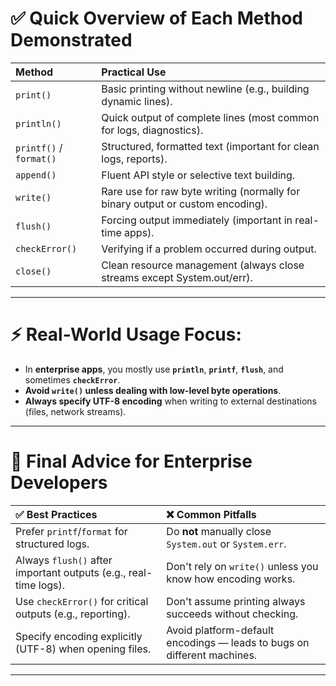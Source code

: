 # ✅ **Quick Overview of Each Method Demonstrated**
| Method | Practical Use | 
|:---|:---|
| `print()` | Basic printing without newline (e.g., building dynamic lines). |
| `println()` | Quick output of complete lines (most common for logs, diagnostics). |
| `printf()` / `format()` | Structured, formatted text (important for clean logs, reports). |
| `append()` | Fluent API style or selective text building. |
| `write()` | Rare use for raw byte writing (normally for binary output or custom encoding). |
| `flush()` | Forcing output immediately (important in real-time apps). |
| `checkError()` | Verifying if a problem occurred during output. |
| `close()` | Clean resource management (always close streams except System.out/err). |

---

# ⚡ Real-World Usage Focus:

- In **enterprise apps**, you mostly use **`println`**, **`printf`**, **`flush`**, and sometimes **`checkError`**.
- **Avoid `write()` unless dealing with low-level byte operations**.
- **Always specify UTF-8 encoding** when writing to external destinations (files, network streams).

---

# 📢 Final Advice for Enterprise Developers

| ✅ Best Practices | ❌ Common Pitfalls |
|:---|:---|
| Prefer `printf`/`format` for structured logs. | Do **not** manually close `System.out` or `System.err`. |
| Always `flush()` after important outputs (e.g., real-time logs). | Don't rely on `write()` unless you know how encoding works. |
| Use `checkError()` for critical outputs (e.g., reporting). | Don't assume printing always succeeds without checking. |
| Specify encoding explicitly (UTF-8) when opening files. | Avoid platform-default encodings — leads to bugs on different machines. |

---

